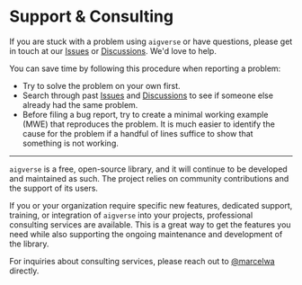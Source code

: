 # Support & Consulting

If you are stuck with a problem using `aigverse` or have questions, please get in touch at our [Issues](https://github.com/marcelwa/aigverse/issues) or
[Discussions](https://github.com/marcelwa/aigverse/discussions). We'd love to help.

You can save time by following this procedure when reporting a problem:

- Try to solve the problem on your own first.
- Search through past [Issues](https://github.com/marcelwa/aigverse/issues) and [Discussions](https://github.com/marcelwa/aigverse/discussions) to see if someone else already had the same problem.
- Before filing a bug report, try to create a minimal working example (MWE) that reproduces the problem. It is much easier to identify the cause for the problem if a handful of lines suffice to show that something is not working.

---

`aigverse` is a free, open-source library, and it will continue to be developed and maintained as such.
The project relies on community contributions and the support of its users.

If you or your organization require specific new features, dedicated support, training, or integration of `aigverse`
into your projects, professional consulting services are available. This is a great way to get the features you need
while also supporting the ongoing maintenance and development of the library.

For inquiries about consulting services, please reach out to [@marcelwa](https://github.com/marcelwa/) directly.
